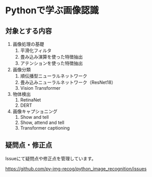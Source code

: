# Pythonで学ぶ画像認識
## 対象とする内容
1. 画像処理の基礎
	1. 平滑化フィルタ
	2. 畳み込み演算を使った特徴抽出
	3. アテンションを使った特徴抽出
2. 画像分類
	1. 順伝播型ニューラルネットワーク
	2. 畳み込みニューラルネットワーク（ResNet18）
	3.  Vision Transformer
3. 物体検出
	1. RetinaNet
	2. DERT
4. 画像キャプショニング
	1. Show and tell
	2. Show, attend and tell
	3. Transformer captioning

## 疑問点・修正点
Issueにて疑問点や修正点を管理しています。

https://github.com/py-img-recog/python_image_recognition/issues